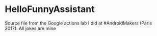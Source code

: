 # HelloFunnyAssistant
Source file from the Google actions lab I did at #AndroidMakers (Paris 2017). All jokes are mine
